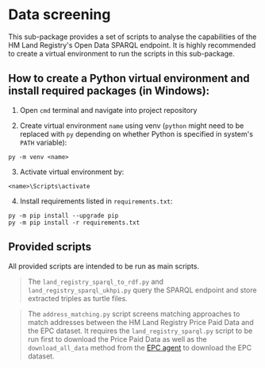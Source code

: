 # Data screening

This sub-package provides a set of scripts to analyse the capabilities of the HM Land Registry's Open Data SPARQL endpoint. It is highly recommended to create a virtual environment to run the scripts in this sub-package.

## How to create a Python virtual environment and install required packages (in Windows):

1) Open `cmd` terminal and navigate into project repository

2) Create virtual environment `name` using venv (`python` might need to be replaced with `py` depending on whether Python is specified in system's `PATH` variable):
```
py -m venv <name>
```

3) Activate virtual environment by:
```
<name>\Scripts\activate
```

4) Install requirements listed in `requirements.txt`:
```
py -m pip install --upgrade pip
py -m pip install -r requirements.txt
```

## Provided scripts

All provided scripts are intended to be run as main scripts.

> The `land_registry_sparql_to_rdf.py` and `land_registry_sparql_ukhpi.py` query the SPARQL endpoint and store extracted triples as turtle files.

> The `address_matching.py` script screens matching approaches to match addresses between the HM Land Registry Price Paid Data and the EPC dataset. It requires the `land_registry_sparql.py` script to be run first to download the Price Paid Data as well as the `download_all_data` method from the [EPC agent](https://github.com/cambridge-cares/TheWorldAvatar/blob/main/Agents/EnergyPerformanceCertificateAgent/agent/datainstantiation/epc_retrieval.py) to download the EPC dataset.

